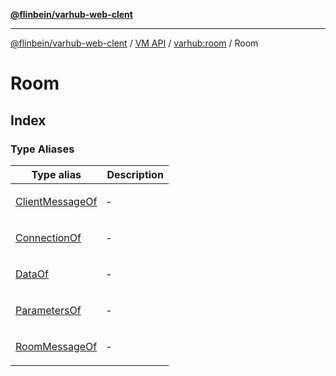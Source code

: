 [**@flinbein/varhub-web-clent**](../../../../README.md)

***

[@flinbein/varhub-web-clent](../../../../README.md) / [VM API](../../../README.md) / [varhub:room](../../README.md) / Room

# Room

## Index

### Type Aliases

<table>
<thead>
<tr>
<th>Type alias</th>
<th>Description</th>
</tr>
</thead>
<tbody>
<tr>
<td>

[ClientMessageOf](type-aliases/ClientMessageOf.md)

</td>
<td>

&hyphen;

</td>
</tr>
<tr>
<td>

[ConnectionOf](type-aliases/ConnectionOf.md)

</td>
<td>

&hyphen;

</td>
</tr>
<tr>
<td>

[DataOf](type-aliases/DataOf.md)

</td>
<td>

&hyphen;

</td>
</tr>
<tr>
<td>

[ParametersOf](type-aliases/ParametersOf.md)

</td>
<td>

&hyphen;

</td>
</tr>
<tr>
<td>

[RoomMessageOf](type-aliases/RoomMessageOf.md)

</td>
<td>

&hyphen;

</td>
</tr>
</tbody>
</table>
